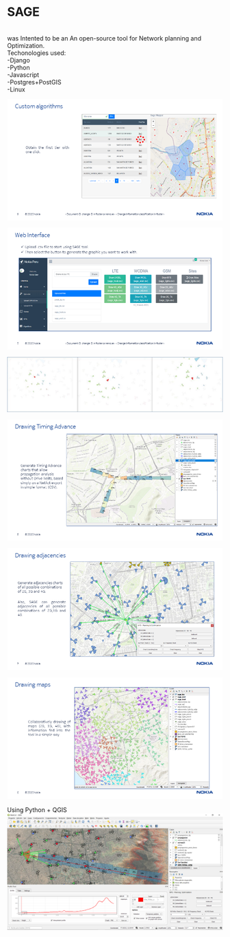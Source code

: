 # SAGE
<br/>
was Intented to be an An open-source tool for 
Network planning and Optimization.<br/>
Techonologies used:<br/>
-Django<br/>
-Python<br/>
-Javascript<br/>
-Postgres+PostGIS<br/>
-Linux<br/>

![myimage-alt-tag](https://github.com/AbelardoDV/sage/blob/master/explanation/Slide9.PNG)

![myimage-alt-tag](https://github.com/AbelardoDV/sage/blob/master/explanation/Slide5.PNG)

![myimage-alt-tag](https://github.com/AbelardoDV/sage/blob/master/explanation/image8.jpeg)

![myimage-alt-tag](https://github.com/AbelardoDV/sage/blob/master/explanation/Slide8.PNG)

![myimage-alt-tag](https://github.com/AbelardoDV/sage/blob/master/explanation/Slide7.PNG)

![myimage-alt-tag](https://github.com/AbelardoDV/sage/blob/master/explanation/Slide6.PNG)


 Using Python + QGIS
  ![myimage-alt-tag](https://github.com/AbelardoDV/WebcellV2/blob/master/explanation/image5.png)
